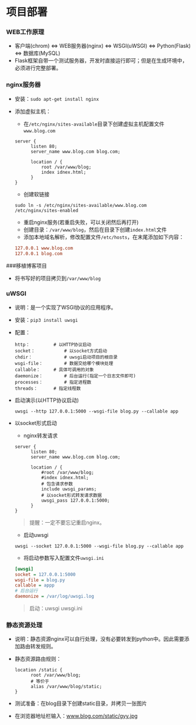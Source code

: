 # 项目部署

### WEB工作原理

- 客户端(chrom) <=> WEB服务器(nginx) <=> WSGI(uWSGI) <=> Python(Flask) <=> 数据库(MySQL)
- Flask框架自带一个测试服务器，开发时直接运行即可；但是在生成环境中，必须进行完整部署。

### nginx服务器

- 安装：`sudo apt-get install nginx`

- 添加虚拟主机：

  - 在`/etc/nginx/sites-available`目录下创建虚拟主机配置文件`www.blog.com`

  ```nginx
  server {
    	listen 80;
    	server_name www.blog.com blog.com;
    
    	location / {
        	root /var/www/blog;
        	index idnex.html;
    	}
  }
  ```

  - 创建软链接

  ```shell
  sudo ln -s /etc/nginx/sites-available/www.blog.com /etc/nginx/sites-enabled
  ```

  - 重启nginx服务(若重启失败，可以关闭然后再打开)
  - 创建目录：`/var/www/blog`，然后在目录下创建`index.html`文件
  - 添加本地域名解析，修改配置文件`/etc/hosts`，在末尾添加如下内容：

  ```ini
  127.0.0.1	www.blog.com
  127.0.0.1	blog.com
  ```

###移植博客项目

- 将书写好的项目拷贝到`/var/www/blog`

### uWSGI

- 说明：是一个实现了WSGI协议的应用程序。

- 安装：`pip3 install uwsgi`

- 配置：

  ```
  http：			# 以HTTP协议启动
  socket：			# 以socket方式启动
  chdir：			# uwsgi启动项目的根目录
  wsgi-file：		# 数据交给哪个模块处理
  callable：		# 具体可调用的对象
  daemonize：		# 后台运行(指定一个日志文件即可)
  processes：		# 指定进程数
  threads：		# 指定线程数
  ```

- 启动演示(以HTTP协议启动)

  ```shell
  uwsgi --http 127.0.0.1:5000 --wsgi-file blog.py --callable app
  ```

- 以socket形式启动

  - nginx转发请求

  ```nginx
  server {
    	listen 80;
    	server_name www.blog.com blog.com;
    
    	location / {
        	#root /var/www/blog;
        	#index idnex.html;
        	# 包含请求参数
        	include uwsgi_params;
        	# 以socket形式转发请求数据
        	uwsgi_pass 127.0.0.1:5000;
    	}
  }
  ```

  > 提醒：一定不要忘记重启nginx。

  - 启动uwsgi

  ```shell
  uwsgi --socket 127.0.0.1:5000 --wsgi-file blog.py --callable app
  ```

  - 将启动参数写入配置文件`uwsgi.ini`

  ```ini
  [uwsgi]
  socket = 127.0.0.1:5000
  wsgi-file = blog.py
  callable = appp
  # 后台运行
  daemonize = /var/log/uwsgi.log
  ```

  > 启动：uwsgi uwsgi.ini

### 静态资源处理

- 说明：静态资源nginx可以自行处理，没有必要转发到python中。因此需要添加路由转发规则。

- 静态资源路由规则：

  ```nginx
  location /static {
    	root /var/www/blog;
    	# 等价于
    	alias /var/www/blog/static;
  }
  ```

- 测试准备：在blog目录下创建static目录，并拷贝一张图片

- 在浏览器地址栏输入：www.blog.com/static/gyy.jpg